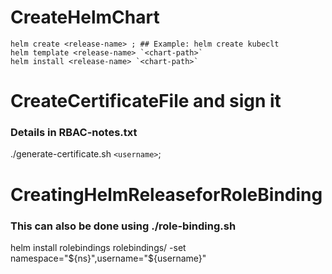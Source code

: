 # CreateHelmChart
```
helm create <release-name> ; ## Example: helm create kubeclt
helm template <release-name> `<chart-path>`
helm install <release-name> `<chart-path>`
```
# CreateCertificateFile and sign it
### Details in RBAC-notes.txt
./generate-certificate.sh `<username>`; 

# CreatingHelmReleaseforRoleBinding
### This can also be done using ./role-binding.sh <username>
helm install rolebindings rolebindings/ -set namespace="${ns}",username="${username}"
